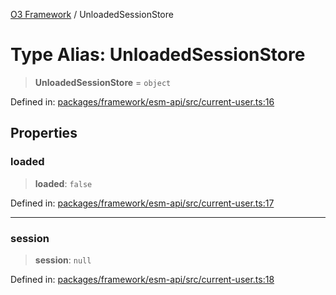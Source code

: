 [O3 Framework](../API.md) / UnloadedSessionStore

# Type Alias: UnloadedSessionStore

> **UnloadedSessionStore** = `object`

Defined in: [packages/framework/esm-api/src/current-user.ts:16](https://github.com/its-kios09/openmrs-esm-core/blob/main/packages/framework/esm-api/src/current-user.ts#L16)

## Properties

### loaded

> **loaded**: `false`

Defined in: [packages/framework/esm-api/src/current-user.ts:17](https://github.com/its-kios09/openmrs-esm-core/blob/main/packages/framework/esm-api/src/current-user.ts#L17)

***

### session

> **session**: `null`

Defined in: [packages/framework/esm-api/src/current-user.ts:18](https://github.com/its-kios09/openmrs-esm-core/blob/main/packages/framework/esm-api/src/current-user.ts#L18)
